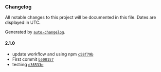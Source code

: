 ### Changelog

All notable changes to this project will be documented in this file. Dates are displayed in UTC.

Generated by [`auto-changelog`](https://github.com/CookPete/auto-changelog).

#### 2.1.0

- update workflow and using npm [`c58f79b`](https://github.com/Zakaria-zaki/joke-app/commit/c58f79b33285dd5676bdfdb95ee94331b5499373)
- First commit [`b500157`](https://github.com/Zakaria-zaki/joke-app/commit/b50015746a0070527701cc6088e8caf30136df6c)
- testiing [`d36533e`](https://github.com/Zakaria-zaki/joke-app/commit/d36533e09d3cad2181edfb40175335b0eb39e1af)
